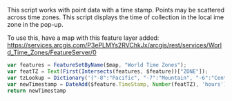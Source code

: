 This script works with point data with a time stamp. Points may be scattered across time zones. This script displays the time of collection in the local ime zone in the pop-up.

To use this, have a map with this feature layer added: https://services.arcgis.com/P3ePLMYs2RVChkJx/arcgis/rest/services/World_Time_Zones/FeatureServer/0

```js
var features = FeatureSetByName($map, "World Time Zones");
var featTZ = Text(First(Intersects(features, $feature))["ZONE"]);
var tzLookup = Dictionary('{"-8":"Pacific", "-7":"Mountain", "-6":"Central", "-4":"Eastern"}');
var newTimestamp = DateAdd($feature.TimeStamp, Number(featTZ), 'hours');
return newTimestamp
```